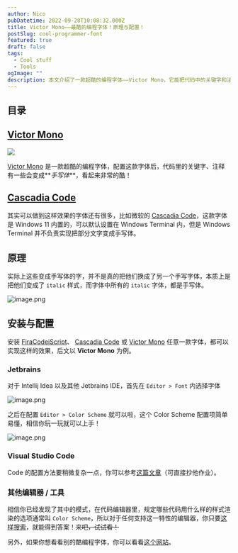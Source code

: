 ```yaml
---
author: Nico
pubDatetime: 2022-09-28T10:08:32.000Z
title: Victor Mono——最酷的编程字体！原理与配置！
postSlug: cool-programmer-font
featured: true
draft: false
tags:
  - Cool stuff
  - Tools
ogImage: ""
description: 本文介绍了一款超酷的编程字体——Victor Mono，它能把代码中的关键字和注释变成手写体，看起来非常酷炫！并介绍了在 Jetbrains 和 Visual Studio Code 中的配置方法。
---
```


## 目录

## [Victor Mono](https://rubjo.github.io/victor-mono/)

![](https://cdn.hashnode.com/res/hashnode/image/upload/v1664295042981/5qYHngIWc.png)

[Victor Mono](https://rubjo.github.io/victor-mono/) 是一款超酷的编程字体，配置这款字体后，代码里的关键字、注释有一些会变成**_手写体_**，看起来非常的酷！

## [Cascadia Code](https://github.com/microsoft/cascadia-code)

其实可以做到这样效果的字体还有很多，比如微软的 [Cascadia Code](https://github.com/microsoft/cascadia-code)，这款字体是 Windows 11 内置的，可以默认设置在 Windows Terminal 内，但是 Windows Terminal 并不负责实现把部分文字变成手写体。

## 原理

实际上这些变成手写体的字，并不是真的把他们换成了另一个手写字体，本质上是把他们变成了 `italic` 样式，而字体中所有的 `italic` 字体，都是手写体。

![image.png](https://cdn.hashnode.com/res/hashnode/image/upload/v1664295401609/h6MpvMV3U.png)

## 安装与配置

安装 [FiraCodeiScript](https://github.com/kencrocken/FiraCodeiScript)、 [Cascadia Code](https://github.com/microsoft/cascadia-code) 或 [Victor Mono](https://rubjo.github.io/victor-mono/) 任意一款字体，都可以实现这样的效果，后文以 **Victor Mono** 为例。

### Jetbrains

对于 Intellij Idea 以及其他 Jetbrains IDE，首先在 `Editor > Font` 内选择字体

![image.png](https://cdn.hashnode.com/res/hashnode/image/upload/v1664295567627/MY9fn-7Q2.png)

之后在配置 `Editor > Color Scheme` 就可以啦，这个 Color Scheme 配置项简单易懂，相信你玩一玩就可以上手！

![image.png](https://cdn.hashnode.com/res/hashnode/image/upload/v1664295645787/N6hOgD60E.png)

### Visual Studio Code

Code 的配置方法要稍微复杂一点，你可以参考[这篇文章](https://www.stefanjudis.com/blog/how-to-enable-beautiful-cursive-fonts-in-your-vs-code-theme/)（可直接抄他作业）。

### 其他编辑器 / 工具

相信你已经发现了其中的模式，在代码编辑器里，规定哪些代码用什么样的样式渲染的选项通常叫 `Color Scheme`，所以对于任何支持这一特性的编辑器，你只要[这样搜索](https://www.google.com/search?q=vim+color+scheme)，就能得到答案！~~来吧，试试看！~~

另外，如果你想看看别的酷编程字体，你可以看看[这个网站](https://www.programmingfonts.org/)。

